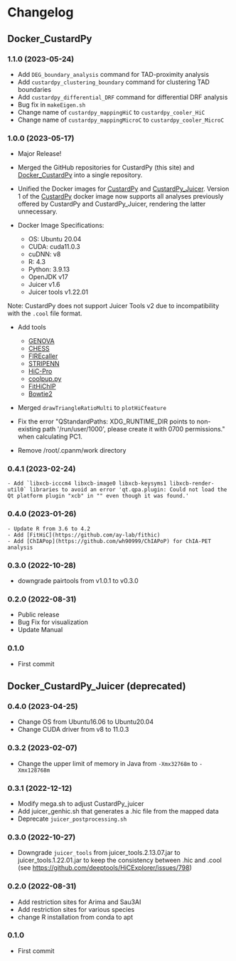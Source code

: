 # Changelog

## Docker_CustardPy

### 1.1.0 (2023-05-24)
- Add `DEG_boundary_analysis` command for TAD-proximity analysis
- Add `custardpy_clustering_boundary` command for clustering TAD boundaries
- Add `custardpy_differential_DRF` command for differential DRF analysis
- Bug fix in `makeEigen.sh`
- Change name of `custardpy_mappingHiC` to `custardpy_cooler_HiC`
- Change name of `custardpy_mappingMicroC` to `custardpy_cooler_MicroC`

### 1.0.0 (2023-05-17)
- Major Release!
- Merged the GitHub repositories for CustardPy (this site) and [Docker_CustardPy](https://github.com/rnakato/Docker_CustardPy) into a single repository.
- Unified the Docker images for [CustardPy](https://hub.docker.com/r/rnakato/custardpy) and [CustardPy_Juicer](https://hub.docker.com/r/rnakato/custardpy_juicer). Version 1 of the [CustardPy](https://hub.docker.com/r/rnakato/custardpy) docker image now supports all analyses previously offered by CustardPy and CustardPy_Juicer, rendering the latter unnecessary.

- Docker Image Specifications:
    - OS: Ubuntu 20.04
    - CUDA: cuda11.0.3
    - cuDNN: v8
    - R: 4.3
    - Python: 3.9.13
    - OpenJDK v17
    - Juicer v1.6
    - Juicer tools v1.22.01

Note: CustardPy does not support Juicer Tools v2 due to incompatibility with the ``.cool`` file format.

- Add tools
    - [GENOVA](https://github.com/robinweide/GENOVA)
    - [CHESS](https://chess-hic.readthedocs.io/en/latest/index.html)
    - [FIREcaller](https://github.com/yycunc/FIREcaller)
    - [STRIPENN](https://github.com/VahediLab/stripenn)
    - [HiC-Pro](https://github.com/nservant/HiC-Pro)
    - [coolpup.py](https://github.com/open2c/coolpuppy)
    - [FitHiChIP](https://ay-lab.github.io/FitHiChIP/html/index.html)
    - [Bowtie2](http://bowtie-bio.sourceforge.net/bowtie2/index.shtml)

- Merged `drawTriangleRatioMulti` to `plotHiCfeature`
- Fix the error "QStandardPaths: XDG_RUNTIME_DIR points to non-existing path '/run/user/1000', please create it with 0700 permissions." when calculating PC1.
- Remove /root/.cpanm/work directory

### 0.4.1 (2023-02-24)
	- Add `libxcb-icccm4 libxcb-image0 libxcb-keysyms1 libxcb-render-util0` libraries to avoid an error 'qt.qpa.plugin: Could not load the Qt platform plugin "xcb" in "" even though it was found.'

### 0.4.0 (2023-01-26)
	- Update R from 3.6 to 4.2
	- Add [FitHiC](https://github.com/ay-lab/fithic)
	- Add [ChIAPop](https://github.com/wh90999/ChIAPoP) for ChIA-PET analysis

### 0.3.0 (2022-10-28)
- downgrade pairtools from v1.0.1 to v0.3.0

<!--
	- change custardpy_mappingMicroC not to output BAM file that takes long time
- add `--backend cython` option to *pairtools dedup* for the consistensy to pairtools v0.3.0
-->

### 0.2.0 (2022-08-31)
- Public release
- Bug Fix for visualization
- Update Manual


### 0.1.0
- First commit

## Docker_CustardPy_Juicer (deprecated)

### 0.4.0 (2023-04-25)
- Change OS from Ubuntu16.06 to Ubuntu20.04
- Change CUDA driver from v8 to 11.0.3

### 0.3.2 (2023-02-07)
- Change the upper limit of memory in Java from `-Xmx32768m` to `-Xmx128768m`

### 0.3.1 (2022-12-12)
- Modify mega.sh to adjust CustardPy_juicer
- Add juicer_genhic.sh that generates a .hic file from the mapped data
- Deprecate `juicer_postprocessing.sh`

### 0.3.0 (2022-10-27)
- Downgrade `juicer_tools` from juicer_tools.2.13.07.jar to juicer_tools.1.22.01.jar to keep the consistency between .hic and .cool (see https://github.com/deeptools/HiCExplorer/issues/798)

### 0.2.0 (2022-08-31)
- Add restriction sites for Arima and Sau3AI
- Add restriction sites for various species
- change R installation from conda to apt

### 0.1.0
- First commit
